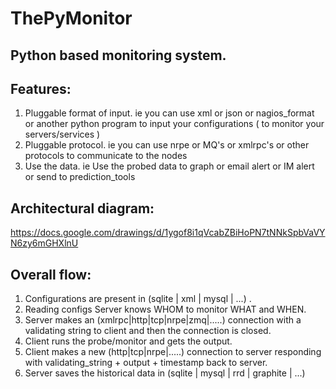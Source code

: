 ThePyMonitor
============

Python based monitoring system.
------------------------------


Features:
--------
1. Pluggable format of input.
    ie you can use xml or json or nagios_format or another python program to input your configurations ( to monitor your servers/services )
2. Pluggable protocol.
    ie you can use nrpe or MQ's or xmlrpc's or other protocols to communicate to the nodes
3. Use the data.
    ie Use the probed data to graph or email alert or IM alert or send to prediction_tools

Architectural diagram:
---------------------
https://docs.google.com/drawings/d/1ygof8i1qVcabZBiHoPN7tNNkSpbVaVYN6zy6mGHXlnU
    


Overall flow:
------------
1. Configurations are present in (sqlite | xml | mysql | ...) .
2. Reading configs Server knows WHOM to monitor WHAT and WHEN.
3. Server makes an (xmlrpc|http|tcp|nrpe|zmq|.....) connection with a validating string to client and then the connection is closed.
4. Client runs the probe/monitor and gets the output.
5. Client makes a new (http|tcp|nrpe|.....) connection to server responding with validating_string + output + timestamp back to server.
6. Server saves the historical data in (sqlite | mysql | rrd | graphite | ...)

 
